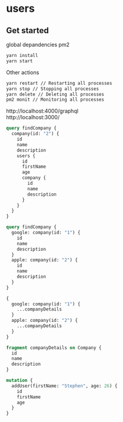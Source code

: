 # users

## Get started
global depandencies pm2

```bash
yarn install
yarn start
```

Other actions
```bash
yarn restart // Restarting all processes
yarn stop // Stopping all processes
yarn delete // Deleting all processes
pm2 monit // Monitoring all processes
```

http://localhost:4000/graphql  
http://localhost:3000/


```graphql
query findCompany {
  company(id: "2") {
    id
    name
    description
    users {
      id
      firstName
      age
      company {
        id
        name
        description
      }
    }
  }
}
```

```graphql
query findCompany {
  google: company(id: "1") {
    id
    name
    description
  }  
  apple: company(id: "2") {
    id
    name
    description
  }
}
```

```graphql
{
  google: company(id: "1") {
    ...companyDetails
  }
  apple: company(id: "2") {
    ...companyDetails
  }
}

fragment companyDetails on Company {
  id
  name
  description
}
```

```graphql
mutation {
  addUser(firstName: "Stephen", age: 26) {
    id
    firstName
    age
  }
}
```